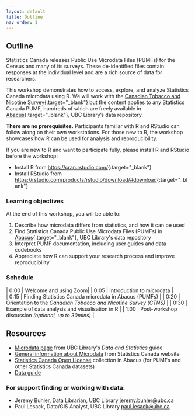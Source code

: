 ```yaml
---
layout: default
title: Outline
nav_order: 1
---
```


## Outline

Statistics Canada releases Public Use Microdata Files (PUMFs) for the Census and many of its surveys. These de-identified files contain responses at the individual level and are a rich source of data for researchers.

This workshop demonstrates how to access, explore, and analyze Statistics Canada microdata using R. We will work with the [Canadian Tobacco and Nicotine Survey](https://www.canada.ca/en/health-canada/services/canadian-tobacco-nicotine-survey.html){:target="_blank"} but the content applies to any Statistics Canada PUMF, hundreds of which are freely available in [Abacus](https://abacus.library.ubc.ca/){:target="_blank"}, UBC Library’s data repository.

**There are no prerequisites.** Participants familiar with R and RStudio can follow along on their own workstations. For those new to R, the workshop showcases how R can be used for analysis and reproducibility.

If you are new to R and want to participate fully, please install R and RStudio before the workshop:

- Install R from <https://cran.rstudio.com/>{:target="_blank"}
- Install RStudio from <https://rstudio.com/products/rstudio/download/#download>{:target="_blank"}


### Learning objectives

At the end of this workshop, you will be able to:
1. Describe how microdata differs from statistics, and how it can be used
2. Find Statistics Canada Public Use Microdata Files (PUMFs) in [Abacus](https://abacus.library.ubc.ca/){:target="_blank"}, UBC Library's data repository
3. Interpret PUMF documentation, including user guides and data codebooks
4. Appreciate how R can support your research process and improve reproducibility



### Schedule

| 0:00 | Welcome and using Zoom|
| 0:05 | Introduction to microdata |  
| 0:15 | Finding Statistics Canada microdata in Abacus (PUMFs) | 
| 0:20 | Orientation to the _Canadian Tobacco and Nicotine Survey (CTNS)_ |
| 0:30 | Example of data analysis and visualisation in R |
| 1:00 | Post-workshop discussion _(optional, up to 30mins)_ |


## Resources
- <a href="https://guides.library.ubc.ca/datastatistics/microdata#:~:text=Microdata%20provides%20a%20way%20to,considerations%20for%20privacy%20and%20confidentiality." target="_blank">Microdata page</a> from UBC Library's _Data and Statistics_ guide
- <a href="https://www.statcan.gc.ca/en/microdata" target="_blank">General information about Microdata</a> from Statistics Canada website
- <a href="https://abacus.library.ubc.ca/dataverse/statcan-public" target="_blank">Statistics Canada Open License</a> collection in Abacus (for PUMFs and other Statistics Canada datasets)
- <a href="https://guides.library.ubc.ca/datastatistics#:~:text=Data%20and%20statistics%20from%20many%20branches%20of%20government,%20from%20agriculture" target="_blank">Data guide</a>

### For support finding or working with data:

- Jeremy Buhler, Data Librarian, UBC Library <a href="mailto:jeremy.buhler@ubc.ca">jeremy.buhler@ubc.ca</a> 
- Paul Lesack, Data/GIS Analyst, UBC Library <a href="mailto:paul.lesack@ubc.ca">paul.lesack@ubc.ca</a> 

